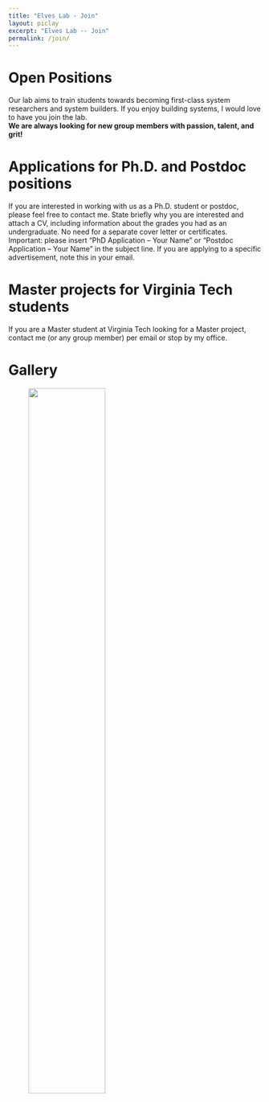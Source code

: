 ```yaml
---
title: "Elves Lab - Join"
layout: piclay
excerpt: "Elves Lab -- Join"
permalink: /join/
---
```


# Open Positions

Our lab aims to train students towards becoming first-class system researchers and system builders. If you enjoy building systems, I would love to have you join the lab. <br />
**We are always looking for new group members with passion, talent, and grit!**

# Applications for Ph.D. and Postdoc positions

If you are interested in working with us as a Ph.D. student or postdoc, please feel free to contact me. State briefly why you are interested and attach a CV, including information about the grades you had as an undergraduate. No need for a separate cover letter or certificates. Important: please insert “PhD Application – Your Name” or “Postdoc Application – Your Name” in the subject line. If you are applying to a specific advertisement, note this in your email.

# Master projects for Virginia Tech students

If you are a Master student at Virginia Tech looking for a Master project, contact me (or any group member) per email or stop by my office.

# Gallery

<figure>
<img src="{{ site.url }}{{ site.baseurl }}/images/picpic/WebpageLeiden_red.jpg" width="60%" >
</figure>

